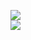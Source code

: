 [![](https://img.shields.io/badge/Made%20With-Github%20Spray-lightgrey.svg?style=for-the-badge&logo=github)](https://github.com/Annihil/github-spray#4808)  
[![](https://i.imgur.com/2DrTn0Z.gif)](https://github.com/Annihil/github-spray)